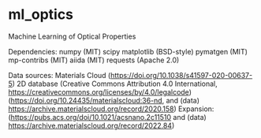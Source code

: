 # ml_optics
Machine Learning of Optical Properties 

Dependencies:
numpy (MIT)
scipy 
matplotlib (BSD-style)
pymatgen (MIT)
mp-contribs (MIT)
aiida (MIT)
requests (Apache 2.0)

Data sources:
    Materials Cloud (https://doi.org/10.1038/s41597-020-00637-5)
        2D database 
	    (Creative Commons Attribution 4.0 International, https://creativecommons.org/licenses/by/4.0/legalcode)
            (https://doi.org/10.24435/materialscloud:36-nd, and (data) https://archive.materialscloud.org/record/2020.158)
            Expansion: (https://pubs.acs.org/doi/10.1021/acsnano.2c11510 and (data) https://archive.materialscloud.org/record/2022.84)
